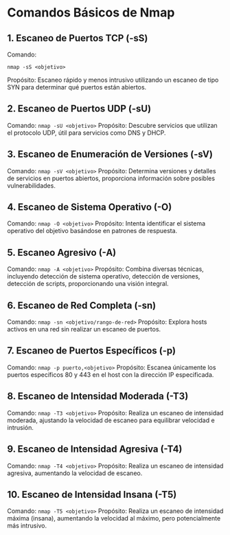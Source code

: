 # Comandos Básicos de Nmap

## 1. Escaneo de Puertos TCP (-sS)
   Comando: 
   ```
   nmap -sS <objetivo>
```
   Propósito: Escaneo rápido y menos intrusivo utilizando un escaneo de tipo SYN para determinar qué puertos están abiertos.

## 2. Escaneo de Puertos UDP (-sU)
   Comando: `nmap -sU <objetivo>`
   Propósito: Descubre servicios que utilizan el protocolo UDP, útil para servicios como DNS y DHCP.

## 3. Escaneo de Enumeración de Versiones (-sV)
   Comando: `nmap -sV <objetivo>`
   Propósito: Determina versiones y detalles de servicios en puertos abiertos, proporciona información sobre posibles vulnerabilidades.

## 4. Escaneo de Sistema Operativo (-O)
   Comando: `nmap -O <objetivo>`
   Propósito: Intenta identificar el sistema operativo del objetivo basándose en patrones de respuesta.

## 5. Escaneo Agresivo (-A)
   Comando: `nmap -A <objetivo>`
   Propósito: Combina diversas técnicas, incluyendo detección de sistema operativo, detección de versiones, detección de scripts, proporcionando una visión integral.

## 6. Escaneo de Red Completa (-sn)
   Comando: `nmap -sn <objetivo/rango-de-red>`
   Propósito: Explora hosts activos en una red sin realizar un escaneo de puertos.

## 7. Escaneo de Puertos Específicos (-p)
   Comando: `nmap -p puerto,<objetivo>`
   Propósito: Escanea únicamente los puertos específicos 80 y 443 en el host con la dirección IP especificada.

## 8. Escaneo de Intensidad Moderada (-T3)
   Comando: `nmap -T3 <objetivo>`
   Propósito: Realiza un escaneo de intensidad moderada, ajustando la velocidad de escaneo para equilibrar velocidad e intrusión.

## 9. Escaneo de Intensidad Agresiva (-T4)
   Comando: `nmap -T4 <objetivo>`
   Propósito: Realiza un escaneo de intensidad agresiva, aumentando la velocidad de escaneo.

## 10. Escaneo de Intensidad Insana (-T5)
   Comando: `nmap -T5 <objetivo>`
   Propósito: Realiza un escaneo de intensidad máxima (insana), aumentando la velocidad al máximo, pero potencialmente más intrusivo.
